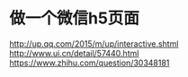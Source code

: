 # 做一个微信h5页面

http://up.qq.com/2015/m/up/interactive.shtml
http://www.ui.cn/detail/57440.html
https://www.zhihu.com/question/30348181



